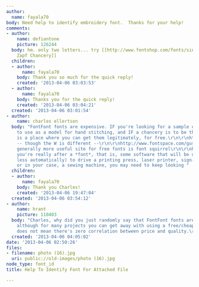 ```yaml
---
author:
  name: fayala70
body: Need help to identify embroidery font.  Thanks for your help!
comments:
- author:
    name: defiantone
    picture: 126244
  body: hm. only two letters... try [[http://www.fontshop.com/fonts/singles/elsnerflake/itc_zapf_chancery_medium_ot/|ITC
    Zapf Chancery]]
  children:
  - author:
      name: fayala70
    body: Thank you so much for the quick reply!
    created: '2013-04-06 03:03:53'
  - author:
      name: fayala70
    body: Thanks you for the quick reply!
    created: '2013-04-06 03:04:21'
  created: '2013-04-06 03:01:54'
- author:
    name: charles ellertson
  body: "FontFont fonts are expensive. IF you're looking for a sample of a *typeface*
    to use as a model for hand stitching, and IF a chancery is to be that model, here
    is a place where you can get them legitimately, for free.\r\n\r\nhttp://www.fontspace.com/category/chancery\r\n\r\nparticularly
    -- though the W is different --\r\n\r\nhttp://www.fontspace.com/gust-e-foundry/texgyrechorus\r\n\r\nA
    generally more useful site for free fonts is font squirrel\r\n\r\nhttp://www.fontsquirrel.com/fonts/list/category/Calligraphic\r\n\r\nIf
    you're really after a *font*, that is, some software that will be used (more or
    less automatically) to drive a printing press, laser printer, sign-painting machine,
    or in your case, a sewing machine, you may need to keep looking "
  children:
  - author:
      name: fayala70
    body: Thank you Charles!
    created: '2013-04-06 19:47:04'
  created: '2013-04-06 03:54:12'
- author:
    name: hrant
    picture: 110403
  body: "Charles, why did you just randomly say that FontFont fonts are expensive?\r\n\r\nBTW,
    although for many projects you can get away with using a free/cheap font, that
    does not mean there's zero correlation between price and quality.\r\n\r\nhhp\r\n"
  created: '2013-04-06 04:05:02'
date: '2013-04-06 02:50:26'
files:
- filename: photo (16).jpg
  uri: public://old-images/photo (16).jpg
node_type: font_id
title: Help To Identify Font For Attached File

---
```

